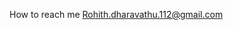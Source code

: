  How to reach me Rohith.dharavathu.112@gmail.com

<!---
rohithdharavathu/rohithdharavathu is a ✨ special ✨ repository because its `README.md` (this file) appears on your GitHub profile.
You can click the Preview link to take a look at your changes.
--->
